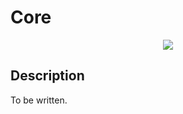 # Core
<p align="center">
    <img src="https://img.shields.io/badge/Package_Version-0.1.2-blue.svg?longCache=true&style=flat-square"/>
</p>

## Description
To be written.

<!-- ## Application Programming Interface
The API documentation for this module can be found
[here](https://embeddedmontiarc.github.io/Elysium/packages/core/docs). -->